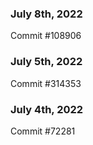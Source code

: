 ### July 8th, 2022

Commit #108906

### July 5th, 2022

Commit #314353


### July 4th, 2022

Commit #72281
